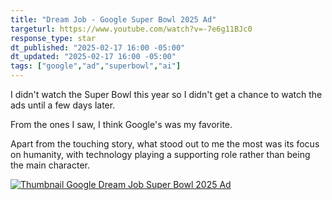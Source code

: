 ```yaml
---
title: "Dream Job - Google Super Bowl 2025 Ad"
targeturl: https://www.youtube.com/watch?v=-7e6g11BJc0
response_type: star
dt_published: "2025-02-17 16:00 -05:00"
dt_updated: "2025-02-17 16:00 -05:00"
tags: ["google","ad","superbowl","ai"]
---
```


I didn't watch the Super Bowl this year so I didn't get a chance to watch the ads until a few days later. 

From the ones I saw, I think Google's was my favorite. 

Apart from the touching story, what stood out to me the most was its focus on humanity, with technology playing a supporting role rather than being the main character.

[![Thumbnail Google Dream Job Super Bowl 2025 Ad](http://img.youtube.com/vi/-7e6g11BJc0/0.jpg)](https://www.youtube.com/watch?v=-7e6g11BJc0 "Thumbnail Google Dream Job Super Bowl 2025 Ad")

